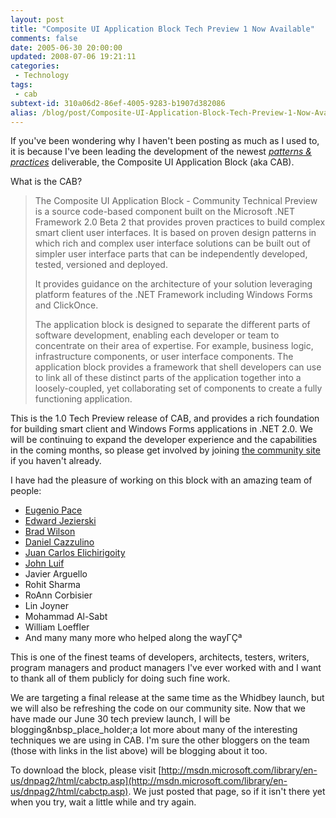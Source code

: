 ```yaml
---
layout: post
title: "Composite UI Application Block Tech Preview 1 Now Available"
comments: false
date: 2005-06-30 20:00:00
updated: 2008-07-06 19:21:11
categories:
 - Technology
tags:
 - cab
subtext-id: 310a06d2-86ef-4005-9283-b1907d382086
alias: /blog/post/Composite-UI-Application-Block-Tech-Preview-1-Now-Available.aspx
---
```



If you've been wondering why I haven't been posting as much as I used to, it is because I've been leading the development of the newest _[patterns & practices](http://msdn.microsoft.com/practices/)_ deliverable, the Composite UI Application Block (aka CAB). 

What is the CAB? 

> The Composite UI Application Block - Community Technical Preview is a source code-based component built on the Microsoft .NET Framework 2.0 Beta 2 that provides proven practices to build complex smart client user interfaces. It is based on proven design patterns in which rich and complex user interface solutions can be built out of simpler user interface parts that can be independently developed, tested, versioned and deployed. 
> 
> It provides guidance on the architecture of your solution leveraging platform features of the .NET Framework including Windows Forms and ClickOnce. 
> 
> The application block is designed to separate the different parts of software development, enabling each developer or team to concentrate on their area of expertise. For example, business logic, infrastructure components, or user interface components. The application block provides a framework that shell developers can use to link all of these distinct parts of the application together into a loosely-coupled, yet collaborating set of components to create a fully functioning application. 

This is the 1.0 Tech Preview release of CAB, and provides a rich foundation for building smart client and Windows Forms applications in .NET 2.0. We will be continuing to expand the developer experience and the capabilities in the coming months, so please get involved by joining [the community site](http://practices.gotdotnet.com/workspace.aspx?id=22f72167-af95-44ce-a6ca-f2eafbf2653c) if you haven't already. 

I have had the pleasure of working on this block with an amazing team of people: 

  * [Eugenio Pace](http://blogs.msdn.com/eugeniop/)
  * [Edward Jezierski](http://blogs.msdn.com/edjez/)
  * [Brad Wilson](http://www.agileprogrammer.com/dotnetguy/)
  * [Daniel Cazzulino](http://weblogs.asp.net/cazzu/)
  * [Juan Carlos Elichirigoity](http://blogs.msdn.com/eugeniop/)
  * [John Luif](http://luifit.net/)
  * Javier Arguello
  * Rohit Sharma
  * RoAnn Corbisier
  * Lin Joyner
  * Mohammad Al-Sabt
  * William Loeffler
  * And many many more who helped along the wayΓÇª

This is one of the finest teams of developers, architects, testers, writers, program managers and product managers I've ever worked with and I want to thank all of them publicly for doing such fine work. 

We are targeting a final release at the same time as the Whidbey launch, but we will also be refreshing the code on our community site. Now that we have made our June 30 tech preview launch, I will be blogging&nbsp_place_holder;a lot more about many of the interesting techniques we are using in CAB. I'm sure the other bloggers on the team (those with links in the list above) will be blogging about it too. 

To download the block, please visit [http://msdn.microsoft.com/library/en-us/dnpag2/html/cabctp.asp](http://msdn.microsoft.com/library/en-us/dnpag2/html/cabctp.asp). We just posted that page, so if it isn't there yet when you try, wait a little while and try again. 
